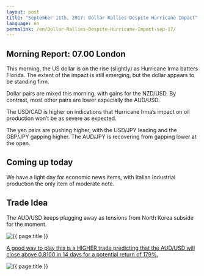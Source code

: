 ```yaml
---
layout: post
title: "September 11th, 2017: Dollar Rallies Despite Hurricane Impact"
language: en
permalink: /en/Dollar-Rallies-Despite-Hurricane-Impact-sep-17/
---
```

## Morning Report: 07.00 London

This morning, the US dollar is on the rise (slightly) as Hurricane Irma batters Florida. The extent of the impact is still emerging, but the dollar appears to be standing firm. 

Dollar pairs are mixed this morning, with gains for the NZD/USD. By contrast, most other pairs are lower especially the AUD/USD. 

The USD/CAD is higher on indications that Hurricane Irma’s impact on oil production won’t be as severe as expected. 

The yen pairs are pushing higher, with the USD/JPY leading and the GBP/JPY gapping higher. The AUD/JPY is recovering from gapping lower at the open. 

## Coming up today

We have a light day for economic news items, with Italian Industrial production the only item of moderate note. 

## Trade Idea

The AUD/USD keeps plugging away as tensions from North Korea subside for the moment. 

<img class="post-image" src="{{ site.url }}/images/sep-17/2017-09-11_07-40-12.jpg" alt="{{ page.title }}" title="{{ page.title }}">

<a href="%LINK%%?currency=GBP&market=forex&underlying=frxAUDUSD&formname=higherlower&duration_amount=14&duration_units=d&amount=10&amount_type=payout&expiry_type=duration&barrier=0.8100" target="_blank">A good way to play this is a HIGHER trade predicting that the AUD/USD will close above 0.8100 in 14 days for a potential return of 179%.</a>

<img class="post-image" src="{{ site.url }}/images/sep-17/2017-09-11_07-42-10.jpg" alt="{{ page.title }}" title="{{ page.title }}">